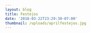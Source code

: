 ```yaml
---
layout: blog
title: Festejos
date: '2018-03-22T23:29:30-07:00'
thumbnail: /uploads/aprilfestejos.jpg
---
```


